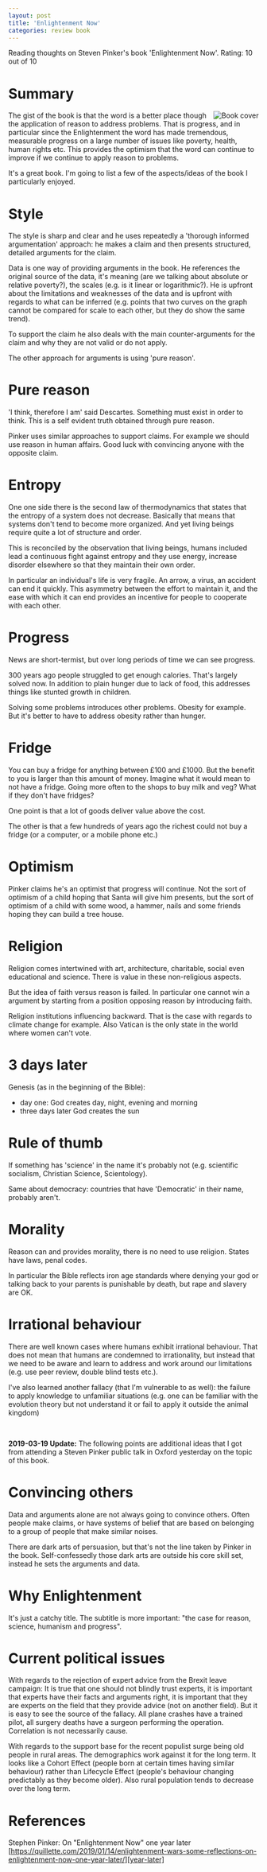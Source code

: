 ```yaml
---
layout: post
title: 'Enlightenment Now'
categories: review book
---
```


Reading thoughts on Steven Pinker's book 'Enlightenment Now'. Rating: 10 out of 10

# Summary

<img
  align="right"
  alt="Book cover"
  src="/assets/2018-05-03-enlightenment-now-s-pinker/book_cover.jpg">

The gist of the book is that the word is a better place though the application
of reason to address problems. That is progress, and in particular since the
Enlightenment the word has made tremendous, measurable progress on a large
number of issues like poverty, health, human rights etc. This provides the
optimism that the word can continue to improve if we continue to apply reason
to problems.

It's a great book. I'm going to list a few of the aspects/ideas of the book I
particularly enjoyed.


# Style

The style is sharp and clear and he uses repeatedly a 'thorough informed
argumentation' approach: he makes a claim and then presents structured,
detailed arguments for the claim.

Data is one way of providing arguments in the book. He references the original
source of the data, it's meaning (are we talking about absolute or relative
poverty?), the scales (e.g. is it linear or logarithmic?). He is upfront about
the limitations and weaknesses of the data and is upfront with regards to what
can be inferred (e.g. points that two curves on the graph cannot be compared
for scale to each other, but they do show the same trend).

To support the claim he also deals with the main counter-arguments for the
claim and why they are not valid or do not apply.

The other approach for arguments is using 'pure reason'.


# Pure reason

'I think, therefore I am' said Descartes. Something must exist in order to
think. This is a self evident truth obtained through pure reason.

Pinker uses similar approaches to support claims. For example we should use
reason in human affairs. Good luck with convincing anyone with the opposite
claim.


# Entropy

One one side there is the second law of thermodynamics that states that the
entropy of a system does not decrease. Basically that means that systems don't
tend to become more organized. And yet living beings require quite a lot of
structure and order.

This is reconciled by the observation that living beings, humans included lead
a continuous fight against entropy and they use energy, increase disorder
elsewhere so that they maintain their own order.

In particular an individual's life is very fragile. An arrow, a virus, an
accident can end it quickly. This asymmetry between the effort to maintain it,
and the ease with which it can end provides an incentive for people to
cooperate with each other.


# Progress

News are short-termist, but over long periods of time we can see progress.

300 years ago people struggled to get enough calories. That's largely solved
now. In addition to plain hunger due to lack of food, this addresses things
like stunted growth in children.

Solving some problems introduces other problems. Obesity for example. But it's
better to have to address obesity rather than hunger.


# Fridge

You can buy a fridge for anything between £100 and £1000. But the benefit to
you is larger than this amount of money. Imagine what it would mean to not have
a fridge. Going more often to the shops to buy milk and veg? What if they don't
have fridges?

One point is that a lot of goods deliver value above the cost.

The other is that a few hundreds of years ago the richest could not buy a
fridge (or a computer, or a mobile phone etc.)


# Optimism

Pinker claims he's an optimist that progress will continue. Not the sort of
optimism of a child hoping that Santa will give him presents, but the sort of
optimism of a child with some wood, a hammer, nails and some friends hoping
they can build a tree house.


# Religion

Religion comes intertwined with art, architecture, charitable, social even
educational and science. There is value in these non-religious aspects.

But the idea of faith versus reason is failed. In particular one cannot win a
argument by starting from a position opposing reason by introducing faith.

Religion institutions influencing backward. That is the case with regards to
climate change for example. Also Vatican is the only state in the world where
women can't vote.


# 3 days later

Genesis (as in the beginning of the Bible):
- day one: God creates day, night, evening and morning
- three days later God creates the sun


# Rule of thumb

If something has 'science' in the name it's probably not (e.g. scientific
socialism, Christian Science, Scientology).

Same about democracy: countries that have 'Democratic' in their name, probably
aren't.


# Morality

Reason can and provides morality, there is no need to use religion. States have
laws, penal codes.

In particular the Bible reflects iron age standards where denying your god or
talking back to your parents is punishable by death, but rape and slavery are
OK.


# Irrational behaviour

There are well known cases where humans exhibit irrational behaviour. That does
not mean that humans are condemned to irrationality, but instead that we need
to be aware and learn to address and work around our limitations (e.g. use peer
review, double blind tests etc.).

I've also learned another fallacy (that I'm vulnerable to as well): the failure
to apply knowledge to unfamiliar situations (e.g. one can be familiar with the
evolution theory but not understand it or fail to apply it outside the animal
kingdom)

<br/>

**2019-03-19 Update:** The following points are additional ideas that I got from
attending a Steven Pinker public talk in Oxford yesterday on the topic of this
book.


# Convincing others

Data and arguments alone are not always going to convince others. Often people
make claims, or have systems of belief that are based on belonging to a group
of people that make similar noises.

There are dark arts of persuasion, but that's not the line taken by Pinker in
the book. Self-confessedly those dark arts are outside his core skill set,
instead he sets the arguments and data.


# Why Enlightenment

It's just a catchy title. The subtitle is more important: "the case for reason,
science, humanism and progress".


# Current political issues

With regards to the rejection of expert advice from the Brexit leave campaign:
It is true that one should not blindly trust experts, it is important that
experts have their facts and arguments right, it is important that they are
experts on the field that they provide advice (not on another field). But it is
easy to see the source of the fallacy. All plane crashes have a trained pilot,
all surgery deaths have a surgeon performing the operation. Correlation is not
necessarily cause.

With regards to the support base for the recent populist surge being old people
in rural areas. The demographics work against it for the long term. It looks
like a Cohort Effect (people born at certain times having similar behaviour)
rather than Lifecycle Effect (people's behaviour changing predictably as they
become older). Also rural population tends to decrease over the long term.


# References

Stephen Pinker: On "Enlightenment Now" one year later<br/>
[https://quillette.com/2019/01/14/enlightenment-wars-some-reflections-on-enlightenment-now-one-year-later/][year-later]

[year-later]: https://quillette.com/2019/01/14/enlightenment-wars-some-reflections-on-enlightenment-now-one-year-later/
